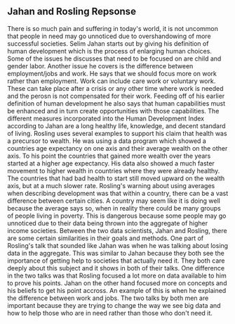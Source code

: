 ## Jahan and Rosling Repsonse 

  There is so much pain and suffering in today's world, it is not uncommon that people in need may go unnoticed due to overshandowing of more successful societies. 
  Selim Jahan starts out by giving his definition of human development which is the process of enlarging human choices. Some of the issues he discusses that need to be focused on are child and gender labor. Another issue he covers is the difference between employment/jobs and work. He says that we should focus more on work rather than employment. Work can include care work or voluntary work. These can take place after a crisis or any other time where work is needed and the perosn is not compensated for their work. Feeding off of his earlier definition of human development he also says that human capabilities must be enhanced and in turn create opportunities with those capabilities. The different measures incorporated into the Human Development Index according to Jahan are a long healthy life, knowledge, and decent standard of living.
  Rosling uses several examples to support his claim that health was a precursor to wealth. He was using a data program which showed a countries age expectancy on one axis and their average wealth on the other axis. To his point the countries that gained more wealth over the years started at a higher age expectancy. His data also showed a much faster movement to higher wealth in countries where they were already healthy. The countries that had bad health to start still moved upward on the wealth axis, but at a much slower rate. Rosling's warning about using averages when describing development was that within a country, there can be a vast difference between certain cities. A country may seem like it is doing well because the average says so, when in reality there could be many groups of people living in poverty. This is dangerous because some people may go unnoticed due to their data being thrown into the aggregate of higher income societies. 
  Between the two data scientists, Jahan and Rosling, there are some certain similarities in their goals and methods. One part of Rosling's talk that sounded like Jahan was when he was talking about losing data in the aggregate. This was similar to Jahan because they both see the importance of getting help to societies that actually need it. They both care deeply about this subject and it shows in both of their talks. One difference in the two talks was that Rosling focused a lot more on data available to him to prove his points. Jahan on the other hand focused more on concepts and his beliefs to get his point accross. An example of this is when he explained the difference between work and jobs.
  The two talks by both men are important because they are trying to change the way we see big data and how to help those who are in need rather than those who don't need it. 
  
